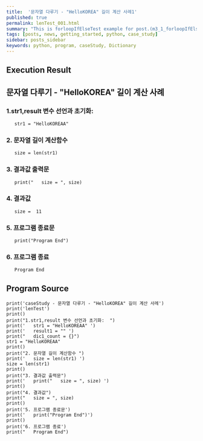 ```yaml
---
title:  '문자열 다루기 - "HelloKOREA" 길이 계산 사례1'
published: true
permalink: lenTest_001.html
summary: "This is forloopIfElseTest example for post.(m3_1_forloopIfElseTest)"
tags: [posts, news, getting_started, python, case_study]
sidebar: posts_sidebar
keywords: python, program, caseStudy, Dictionary
---
```


## Execution Result

## 문자열 다루기 - "HelloKOREA" 길이 계산 사례

### 1.str1,result 변수 선언과 초기화:  
```
   str1 = "HelloKOREAA"
```
### 2. 문자열 길이 계산함수
```
   size = len(str1)
```
### 3. 결과값 출력문
```
   print("   size = ", size)
```
### 4. 결과값
```
   size =  11
```
### 5. 프로그램 종료문
```
   print("Program End")
```
### 6. 프로그램 종료
```
   Program End
```

## Program Source

```
print('caseStudy - 문자열 다루기 - "HelloKOREA" 길이 계산 사례')
print('lenTest')
print()
print("1.str1,result 변수 선언과 초기화:  ")
print('   str1 = "HelloKOREAA" ')
print('   result1 = "" ')
print("   dic1_count = {}")
str1 = "HelloKOREAA"
print()
print("2. 문자열 길이 계산함수 ")
print('   size = len(str1) ')
size = len(str1)
print()
print("3. 결과값 출력문")
print('   print("   size = ", size) ')
print()
print("4. 결과값")
print("   size = ", size)
print()
print('5. 프로그램 종료문')
print('   print("Program End")')
print()
print('6. 프로그램 종료')
print("   Program End")
```
